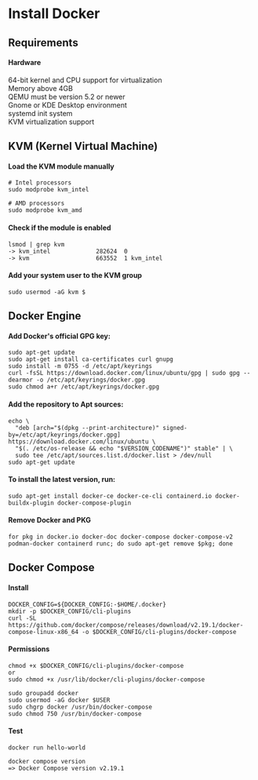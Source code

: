 # Install Docker

## Requirements

#### Hardware
64-bit kernel and CPU support for virtualization\
Memory above 4GB\
QEMU must be version 5.2 or newer\
Gnome or KDE Desktop environment\
systemd init system\
KVM virtualization support


## KVM (Kernel Virtual Machine) 

#### Load the KVM module manually
```
# Intel processors
sudo modprobe kvm_intel

# AMD processors
sudo modprobe kvm_amd
```

#### Check if the module is enabled
```
lsmod | grep kvm
-> kvm_intel             282624  0
-> kvm                   663552  1 kvm_intel
```

#### Add your system user to the KVM group
```
sudo usermod -aG kvm $
```

## Docker Engine

#### Add Docker's official GPG key:
```
sudo apt-get update
sudo apt-get install ca-certificates curl gnupg
sudo install -m 0755 -d /etc/apt/keyrings
curl -fsSL https://download.docker.com/linux/ubuntu/gpg | sudo gpg --dearmor -o /etc/apt/keyrings/docker.gpg
sudo chmod a+r /etc/apt/keyrings/docker.gpg
```

#### Add the repository to Apt sources:
```
echo \
  "deb [arch="$(dpkg --print-architecture)" signed-by=/etc/apt/keyrings/docker.gpg] https://download.docker.com/linux/ubuntu \
  "$(. /etc/os-release && echo "$VERSION_CODENAME")" stable" | \
  sudo tee /etc/apt/sources.list.d/docker.list > /dev/null
sudo apt-get update
```

#### To install the latest version, run:
```
sudo apt-get install docker-ce docker-ce-cli containerd.io docker-buildx-plugin docker-compose-plugin
```

#### Remove Docker and PKG
```
for pkg in docker.io docker-doc docker-compose docker-compose-v2 podman-docker containerd runc; do sudo apt-get remove $pkg; done
```


## Docker Compose

#### Install
```
DOCKER_CONFIG=${DOCKER_CONFIG:-$HOME/.docker}
mkdir -p $DOCKER_CONFIG/cli-plugins
curl -SL https://github.com/docker/compose/releases/download/v2.19.1/docker-compose-linux-x86_64 -o $DOCKER_CONFIG/cli-plugins/docker-compose
```

#### Permissions
```
chmod +x $DOCKER_CONFIG/cli-plugins/docker-compose
or
sudo chmod +x /usr/lib/docker/cli-plugins/docker-compose

sudo groupadd docker
sudo usermod -aG docker $USER
sudo chgrp docker /usr/bin/docker-compose
sudo chmod 750 /usr/bin/docker-compose
```

#### Test
```
docker run hello-world

docker compose version
=> Docker Compose version v2.19.1
```


